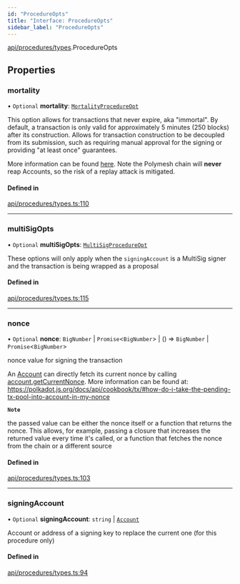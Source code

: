 ```yaml
---
id: "ProcedureOpts"
title: "Interface: ProcedureOpts"
sidebar_label: "ProcedureOpts"
---
```


[api/procedures/types](../../../../../modules/API/Procedures/Types/Types.md).ProcedureOpts

## Properties

### mortality

• `Optional` **mortality**: [`MortalityProcedureOpt`](../../../../../modules/API/Procedures/Types/Types.md#mortalityprocedureopt)

This option allows for transactions that never expire, aka "immortal". By default, a transaction is only valid for approximately 5 minutes (250 blocks) after its construction. Allows for transaction construction to be decoupled from its submission, such as requiring manual approval for the signing or providing "at least once" guarantees.

More information can be found [here](https://wiki.polkadot.network/docs/build-protocol-info#transaction-mortality). Note the Polymesh chain will **never** reap Accounts, so the risk of a replay attack is mitigated.

#### Defined in

[api/procedures/types.ts:110](https://github.com/PolymeshAssociation/polymesh-sdk/blob/b55e63737/src/api/procedures/types.ts#L110)

___

### multiSigOpts

• `Optional` **multiSigOpts**: [`MultiSigProcedureOpt`](../MultiSigProcedureOpt/MultiSigProcedureOpt.md)

These options will only apply when the `signingAccount` is a MultiSig signer and the transaction is being wrapped as a proposal

#### Defined in

[api/procedures/types.ts:115](https://github.com/PolymeshAssociation/polymesh-sdk/blob/b55e63737/src/api/procedures/types.ts#L115)

___

### nonce

• `Optional` **nonce**: `BigNumber` \| `Promise`\<`BigNumber`\> \| () => `BigNumber` \| `Promise`\<`BigNumber`\>

nonce value for signing the transaction

An [Account](../../../../../classes/API/Entities/Account/Account.md) can directly fetch its current nonce by calling [account.getCurrentNonce](../../../../../classes/API/Entities/Account/Account.md#getcurrentnonce). More information can be found at: https://polkadot.js.org/docs/api/cookbook/tx/#how-do-i-take-the-pending-tx-pool-into-account-in-my-nonce

**`Note`**

the passed value can be either the nonce itself or a function that returns the nonce. This allows, for example, passing a closure that increases the returned value every time it's called, or a function that fetches the nonce from the chain or a different source

#### Defined in

[api/procedures/types.ts:103](https://github.com/PolymeshAssociation/polymesh-sdk/blob/b55e63737/src/api/procedures/types.ts#L103)

___

### signingAccount

• `Optional` **signingAccount**: `string` \| [`Account`](../../../../../classes/API/Entities/Account/Account.md)

Account or address of a signing key to replace the current one (for this procedure only)

#### Defined in

[api/procedures/types.ts:94](https://github.com/PolymeshAssociation/polymesh-sdk/blob/b55e63737/src/api/procedures/types.ts#L94)
